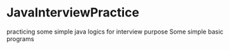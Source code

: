 # JavaInterviewPractice
practicing some simple java logics for interview purpose
Some simple basic programs
